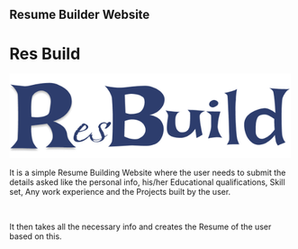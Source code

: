 <h2>Resume Builder Website</h2> 
<h1><b>Res Build</b></h1>
<img src="Logo Design.png" width='500' height ='150' alt="Company Logo">
<p>It is a simple Resume Building Website where the user needs to submit the details asked like the personal info, his/her Educational qualifications, Skill set, Any work experience and the Projects built by the user.</p><br>
<p>It then takes all the necessary info and creates the Resume of the user based on this.</p>

